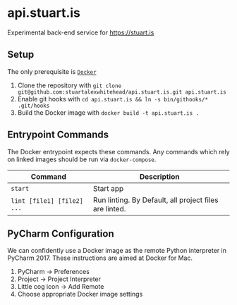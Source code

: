 # api.stuart.is
Experimental back-end service for https://stuart.is

## Setup
The only prerequisite is [`Docker`](https://www.docker.com/)

1. Clone the repository with `git clone git@github.com:stuartalexwhitehead/api.stuart.is.git api.stuart.is`
2. Enable git hooks with `cd api.stuart.is && ln -s bin/githooks/* .git/hooks`
3. Build the Docker image with `docker build -t api.stuart.is .`

## Entrypoint Commands
The Docker entrypoint expects these commands. Any commands which rely on linked images should be run via `docker-compose`.

| Command | Description |
| --- | --- |
| `start` | Start app |
| `lint [file1] [file2] ...` | Run linting. By Default, all project files are linted. |

## PyCharm Configuration
We can confidently use a Docker image as the remote Python interpreter in PyCharm 2017. These instructions are aimed at Docker for Mac.

1. PyCharm -> Preferences
2. Project -> Project Interpreter
3. Little cog icon -> Add Remote
4. Choose appropriate Docker image settings
